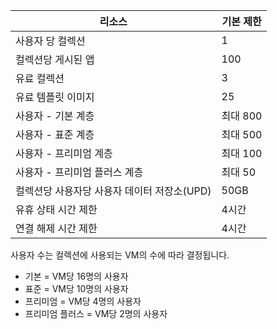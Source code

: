 
| 리소스 | 기본 제한 |
| --- | --- |
| 사용자 당 컬렉션 |1 |
| 컬렉션당 게시된 앱 |100 |
| 유료 컬렉션 |3 |
| 유료 템플릿 이미지 |25 |
| 사용자 - 기본 계층 |최대 800 |
| 사용자 - 표준 계층 |최대 500 |
| 사용자 - 프리미엄 계층 |최대 100 |
| 사용자 - 프리미엄 플러스 계층 |최대 50 |
| 컬렉션당 사용자당 사용자 데이터 저장소(UPD) |50GB |
| 유휴 상태 시간 제한 |4시간 |
| 연결 해제 시간 제한 |4시간 |

사용자 수는 컬렉션에 사용되는 VM의 수에 따라 결정됩니다.

* 기본 = VM당 16명의 사용자
* 표준 = VM당 10명의 사용자
* 프리미엄 = VM당 4명의 사용자
* 프리미엄 플러스 = VM당 2명의 사용자

